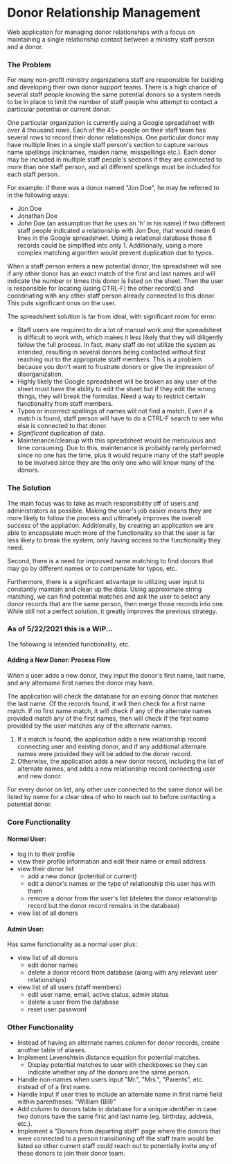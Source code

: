 # Donor Relationship Management

Web application for managing donor relationships with a focus on maintaining a single relationship contact between a ministry staff person and a donor.

### The Problem
For many non-profit ministry organizations staff are responsible for building and developing their own donor support teams. There is a high chance of several staff people knowing the same potential donors so a system needs to be in place to limit the number of staff people who attempt to contact a particular potential or current donor.

One particular organization is currently using a Google spreadsheet with over 4 thousand rows. Each of the 45+ people on their staff team has several rows to record their donor relationships. One particular donor may have multiple lines in a single staff person's section to capture various name spellings (nicknames, maiden name, misspellings etc.). Each donor may be included in multiple staff people's sections if they are connected to more than one staff person, and all different spellings must be included for each staff person.

For example: if there was a donor named "Jon Doe", he may be referred to in the following ways:
- Jon Doe
- Jonathan Doe
- John Doe (an assumption that he uses an 'h' in his name)
If two different staff people indicated a relationship with Jon Doe, that would mean 6 lines in the Google spreadsheet. Using a relational database those 6 records could be simplified into only 1. Additionally, using a more complex matching algorithm would prevent duplication due to typos.

When a staff person enters a new potential donor, the spreadsheet will see if any other donor has an *exact* match of the first and last names and will indicate the number or times this donor is listed on the sheet. Then the user is responsible for locating (using CTRL-F) the other record(s) and coordinating with any other staff person already connected to this donor. This puts significant onus on the user.

The spreadsheet solution is far from ideal, with significant room for error:
- Staff users are required to do a lot of manual work and the spreadsheet is difficult to work with, which makes it less likely that they will diligently follow the full process. In fact, many staff do not utilize the system as intended, resulting in several donors being contacted without first reaching out to the appropriate staff members. This is a problem because you don't want to frustrate donors or give the impression of disorganization.
- Highly likely the Google spreadsheet will be broken as any user of the sheet must have the ability to edit the sheet but if they edit the wrong things, they will break the formulas. Need a way to restrict certain functionality from staff members.
- Typos or incorrect spellings of names will not find a match. Even if a match is found, staff person will have to do a CTRL-F search to see who else is connected to that donor.
- *Significant* duplication of data.
- Maintenance/cleanup with this spreadsheet would be meticulous and time consuming. Due to this, maintenance is probably rarely performed since no one has the time, plus it would require many of the staff people to be involved since they are the only one who will know many of the donors.

### The Solution
The main focus was to take as much responsibility off of users and administrators as possible. Making the user's job easier means they are more likely to follow the process and ultimately improves the overall success of the appliation. Additionally, by creating an application we are able to encapsulate much more of the functionality so that the user is far less likely to break the system, only having access to the functionality they need.

Second, there is a need for improved name matching to find donors that may go by different names or to compensate for typos, etc.

Furthermore, there is a significant advantage to utilizing user input to constantly maintain and clean up the data. Using approximate string matching, we can find potential matches and ask the user to select any donor records that are the same person, then merge those records into one. While still not a perfect solution, it greatly improves the previous strategy.

### As of 5/22/2021 this is a WIP...
The following is intended functionality, etc.

#### Adding a New Donor: Process Flow
When a user adds a new donor, they input the donor's first name, last name, and any altername first names the donor may have.

The application will check the database for an exising donor that matches the last name. Of the records found, it will then check for a first name match. If no first name match, it will check if any of the alternate names provided match any of the first names, then will check if the first name provided by the user matches any of the alternate names.
  1. If a match is found, the application adds a new relationship record connecting user and existing donor, and if any additional alternate names were provided they will be added to the donor record.
  2. Otherwise, the application adds a new donor record, including the list of alternate names, and adds a new relationship record connecting user and new donor.

For every donor on list, any other user connected to the same donor will be listed by name for a clear idea of who to reach out to before contacting a potential donor.

### Core Functionality
#### Normal User:
- log in to their profile
- view their profile information and edit their name or email address
- view their donor list
  - add a new donor (potential or current)
  - edit a donor's names or the type of relationship this user has with them
  - remove a donor from the user's list (deletes the donor relationship record but the donor record remains in the database)
- view list of all donors

#### Admin User:
Has same functionality as a normal user plus:
- view list of all donors
  - edit donor names
  - delete a donor record from database (along with any relevant user relationships)
- view list of all users (staff members)
  - edit user name, email, active status, admin status
  - delete a user from the database
  - reset user password

### Other Functionality
- Instead of having an alternate names column for donor records, create another table of aliases.
- Implement Levenshtein distance equation for potential matches.
  - Display potential matches to user with checkboxes so they can indicate whether any of the donors are the same person.
- Handle non-names when users input "Mr.", "Mrs.", "Parents", etc. instead of of a first name.
- Handle input if user tries to include an alternate name in first name field within parentheses: "William (Bill)"
- Add column to donors table in database for a unique identifier in case two donors have the same first and last name (eg. birthday, address, etc.).
- Implement a "Donors from departing staff" page where the donors that were connected to a person transitioning off the staff team would be listed so other current staff could reach out to potentially invite any of these donors to join their donor team.
